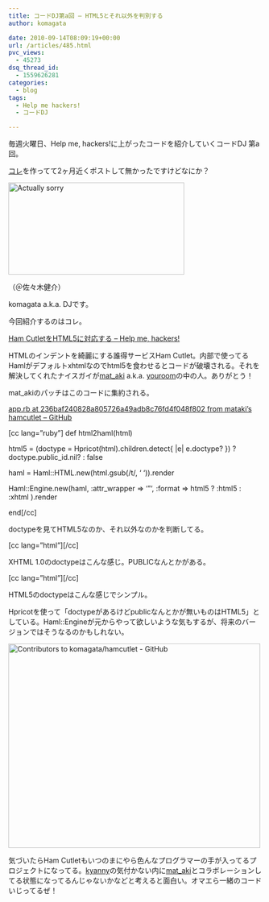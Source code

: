 ```yaml
---
title: コードDJ第a回 – HTML5とそれ以外を判別する
author: komagata

date: 2010-09-14T08:09:19+00:00
url: /articles/485.html
pvc_views:
  - 45273
dsq_thread_id:
  - 1559626281
categories:
  - blog
tags:
  - Help me hackers!
  - コードDJ

---
```

毎週火曜日、Help me, hackers!に上がったコードを紹介していくコードDJ 第a回。

[コレ][1]を作ってて2ヶ月近くポストして無かったですけどなにか？

<p class="center">
  <a href="http://www.flickr.com/photos/komagata/4988416053/" title="Actually sorry by komagata, on Flickr"><img src="http://farm5.static.flickr.com/4091/4988416053_66d71ef127.jpg" width="349" height="183" alt="Actually sorry" /></a>
</p>

（＠佐々木健介）

komagata a.k.a. DJです。

今回紹介するのはコレ。

[Ham CutletをHTML5に対応する &#8211; Help me, hackers!][2]

HTMLのインデントを綺麗にする誰得サービスHam Cutlet。内部で使ってるHamlがデフォルトxhtmlなのでhtml5を食わせるとコードが破壊される。それを解決してくれたナイスガイが[mat_aki][3] a.k.a. [youroom][4]の中の人。ありがとう！

mat_akiのパッチはこのコードに集約される。

[app.rb at 236baf240828a805726a49adb8c76fd4f048f802 from mataki&#8217;s hamcutlet &#8211; GitHub][5]

[cc lang=&#8221;ruby&#8221;] def html2haml(html)
      
html5 = (doctype = Hpricot(html).children.detect{ |e| e.doctype? }) ? doctype.public_id.nil? : false
      
haml = Haml::HTML.new(html.gsub(/t/, &#8216; &#8216;)).render
      
Haml::Engine.new(haml, :attr_wrapper => &#8216;&#8221;&#8216;, :format => html5 ? :html5 : :xhtml ).render
    
end[/cc]

doctypeを見てHTML5なのか、それ以外なのかを判断してる。

[cc lang=&#8221;html&#8221;][/cc]

XHTML 1.0のdoctypeはこんな感じ。PUBLICなんとかがある。

[cc lang=&#8221;html&#8221;][/cc]

HTML5のdoctypeはこんな感じでシンプル。

Hpricotを使って「doctypeがあるけどpublicなんとかが無いものはHTML5」としている。Haml::Engineが元からやって欲しいような気もするが、将来のバージョンではそうなるのかもしれない。

<p class="center">
  <a href="http://www.flickr.com/photos/komagata/4989574124/" title="Contributors to komagata/hamcutlet - GitHub by komagata, on Flickr"><img src="http://farm5.static.flickr.com/4106/4989574124_bb84253fe7.jpg" width="500" height="406" alt="Contributors to komagata/hamcutlet - GitHub" /></a>
</p>

気づいたらHam Cutletもいつのまにやら色んなプログラマーの手が入ってるプロジェクトになってる。[kyanny][6]の気付かない内に[mat_aki][3]とコラボレーションしてる状態になってるんじゃないかなどと考えると面白い。オマエら一緒のコードいじってるぜ！

 [1]: http://pyha.cc/
 [2]: http://help-me-hackers.com/tasks/128
 [3]: http://help-me-hackers.com/mat_aki
 [4]: http://youroom.in/
 [5]: http://github.com/mataki/hamcutlet/blob/236baf240828a805726a49adb8c76fd4f048f802/app.rb#L67
 [6]: http://help-me-hackers.com/kyanny